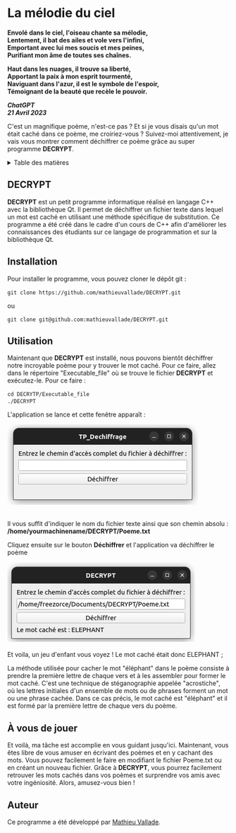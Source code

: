 <div id="top"></div>

# La mélodie du ciel

__Envolé dans le ciel, l'oiseau chante sa mélodie,__  
__Lentement, il bat des ailes et vole vers l'infini,__  
__Emportant avec lui mes soucis et mes peines,__  
__Purifiant mon âme de toutes ses chaînes.__

__Haut dans les nuages, il trouve sa liberté,__  
__Apportant la paix à mon esprit tourmenté,__  
__Naviguant dans l'azur, il est le symbole de l'espoir,__  
__Témoignant de la beauté que recèle le pouvoir.__

__*ChatGPT*__    
__*21 Avril 2023*__


C'est un magnifique poème, n'est-ce pas ? Et si je vous disais qu'un mot était caché dans ce poème, me croiriez-vous ? Suivez-moi attentivement, je vais vous montrer comment déchiffrer ce poème grâce au super programme __DECRYPT__.

<details>
  <summary>Table des matières</summary>
  <ol>
    <li>
      <a href="#La-mélodie-du-ciel">La mélodie du ciel</a>
    </li>
    <li>
      <a href="##DECRYPT">DECRYTP</a>
    </li>
    <li>
      <a href="#Installation">Installation</a>
    </li>
    <li>
      <a href="#À-vous-de-jouer">À vous de jouer</a>
  </ol>
</details>


## DECRYPT

__DECRYPT__ est un petit programme informatique réalisé en langage C++ avec la bibliothèque Qt. Il permet de déchiffrer un fichier texte dans lequel un mot est caché en utilisant une méthode spécifique de substitution. Ce programme a été créé dans le cadre d'un cours de C++ afin d'améliorer les connaissances des étudiants sur ce langage de programmation et sur la bibliothèque Qt.

## Installation

Pour installer le programme, vous pouvez cloner le dépôt git :

```
git clone https://github.com/mathieuvallade/DECRYPT.git
```
ou
```
git clone git@github.com:mathieuvallade/DECRYPT.git
```
## Utilisation
Maintenant que __DECRYPT__ est installé, nous pouvons bientôt déchiffrer notre incroyable poème pour y trouver le mot caché.
Pour ce faire, allez dans le répertoire "Executable_file" où se trouve le fichier __DECRYPT__ et exécutez-le.
Pour ce faire :

```
cd DECRYTP/Executable_file
./DECRYPT
```
L'application se lance et cette fenêtre apparaît :

<div>
    <img src="Images/Fenetre.png" width="433" height="182">
  </br></br>
</div>

Il vous suffit d'indiquer le nom du fichier texte ainsi que son chemin absolu :  __/home/yourmachinename/DECRYPT/Poeme.txt__

Cliquez ensuite sur le bouton __Déchiffrer__ et l'application va déchiffrer le poème
<div>
    <img src="Images/Result.png"  width="426" height="180">
  </br></br>
</div>
Et voila, un jeu d'enfant vous voyez !
Le mot caché était donc ELEPHANT ; 

La méthode utilisée pour cacher le mot "éléphant" dans le poème consiste à prendre la première lettre de chaque vers et à les assembler pour former le mot caché. C'est une technique de stéganographie appelée "acrostiche", où les lettres initiales d'un ensemble de mots ou de phrases forment un mot ou une phrase cachée. Dans ce cas précis, le mot caché est "éléphant" et il est formé par la première lettre de chaque vers du poème.

## À vous de jouer

Et voilà, ma tâche est accomplie en vous guidant jusqu'ici. Maintenant, vous êtes libre de vous amuser en écrivant des poèmes et en y cachant des mots. Vous pouvez facilement le faire en modifiant le fichier Poeme.txt ou en créant un nouveau fichier. Grâce à __DECRYPT__, vous pourrez facilement retrouver les mots cachés dans vos poèmes et surprendre vos amis avec votre ingéniosité. Alors, amusez-vous bien !


## Auteur

Ce programme a été développé par [Mathieu Vallade](https://github.com/mathieuvallade).

